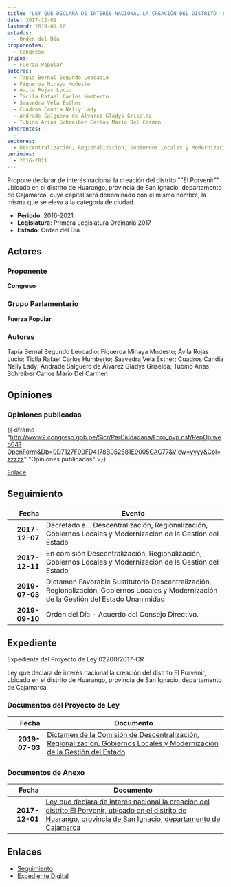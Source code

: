 ```yaml
---
title: "LEY QUE DECLARA DE INTERÉS NACIONAL LA CREACIÓN DEL DISTRITO 'EL PORVENIR', UBICADO EN EL DISTRITO DE HUARANGO, PROVINCIA DE SAN IGNACIO, DEPARTAMENTO DE CAJAMARCA"
date: 2017-12-01
lastmod: 2019-09-10
estados: 
  - Orden del Día
proponentes: 
  - Congreso
grupos: 
  - Fuerza Popular
autores: 
  - Tapia Bernal Segundo Leocadio
  - Figueroa Minaya Modesto
  - Ávila Rojas Lucio
  - Ticlla Rafael Carlos Humberto
  - Saavedra Vela Esther
  - Cuadros Candia Nelly Lady
  - Andrade Salguero de Álvarez Gladys Griselda
  - Tubino Arias Schreiber Carlos Mario Del Carmen
adherentes: 
  - 
sectores: 
  - Descentralización, Regionalización, Gobiernos Locales y Modernización de la Gestión del Estado
periodos: 
  - 2016-2021
---
```


Propone declarar de interés nacional la creación del distrito ""El Porvenir"" ubicado en el distrito de Huarango, provincia de San Ignacio, departamento de Cajamarca, cuya capital será denominado con el mismo nombre, la misma que se eleva a la categoría de ciudad.

- **Periodo**: 2016-2021
- **Legislatura**: Primera Legislatura Ordinaria 2017
- **Estado**: Orden del Día

## Actores

### Proponente

**Congreso**

### Grupo Parlamentario

**Fuerza Popular**

### Autores

Tapia Bernal Segundo Leocadio; Figueroa Minaya Modesto; Ávila Rojas Lucio; Ticlla Rafael Carlos Humberto; Saavedra Vela Esther; Cuadros Candia Nelly Lady; Andrade Salguero de Álvarez Gladys Griselda; Tubino Arias Schreiber Carlos Mario Del Carmen


## Opiniones

### Opiniones publicadas

{{<iframe "http://www2.congreso.gob.pe/Sicr/ParCiudadana/Foro_pvp.nsf/RepOpiweb04?OpenForm&Db=0D7127F90FD4178B052581E9005CAC77&View=yyyy&Col=zzzzz" "Opiniones publicadas" >}}

[Enlace](http://www2.congreso.gob.pe/Sicr/ParCiudadana/Foro_pvp.nsf/RepOpiweb04?OpenForm&Db=0D7127F90FD4178B052581E9005CAC77&View=yyyy&Col=zzzzz)

## Seguimiento

| Fecha | Evento |
|------:|--------|
| **2017-12-07** | Decretado a... Descentralización, Regionalización, Gobiernos Locales y Modernización de la Gestión del Estado|
| **2017-12-11** | En comisión Descentralización, Regionalización, Gobiernos Locales y Modernización de la Gestión del Estado|
| **2019-07-03** | Dictamen Favorable Sustitutorio Descentralización, Regionalización, Gobiernos Locales y Modernización de la Gestión del Estado Unanimidad|
| **2019-09-10** | Orden del Día - Acuerdo del Consejo Directivo.|


## Expediente

Expediente del Proyecto de Ley 02200/2017-CR

Ley que declara de interés nacional la creación del distrito El Porvenir, ubicado en el distrito de Huarango, provincia de San Ignacio, departamento de Cajamarca


### Documentos del Proyecto de Ley

| Fecha | Documento |
|------:|--------|
| **2019-07-03** | [Dictamen de la Comisión de Descentralización, Regionalización, Gobiernos Locales y Modernización de la Gestión del Estado](http://www.leyes.congreso.gob.pe/Documentos/2016_2021/Dictamenes/Proyectos_de_Ley/02200DC08MAY20190703.pdf) |

### Documentos de Anexo

| Fecha | Documento |
|------:|--------|
| **2017-12-01** | [Ley que declara de interés nacional la creación del distrito El Porvenir, ubicado en el distrito de Huarango, provincia de San Ignacio, departamento de Cajamarca](http://www.leyes.congreso.gob.pe/Documentos/2016_2021/Proyectos_de_Ley_y_de_Resoluciones_Legislativas/PL0220020171201.pdf) |

## Enlaces 

- [Seguimiento](http://www2.congreso.gob.pehttp://www2.congreso.gob.pe/Sicr/TraDocEstProc/CLProLey2016.nsf/f7fff46988ca05b1052578e100829cc7/cf9af85587cafd69052581e9005ff541?OpenDocument)
- [Expediente Digital](http://www2.congreso.gob.pehttp://www2.congreso.gob.pe/Sicr/TraDocEstProc/CLProLey2016.nsf/f7fff46988ca05b1052578e100829cc7/cf9af85587cafd69052581e9005ff541?OpenDocument&Click=05257FB7005EB655.eb71d0cf91d8294e05256cdf006b5706/$Body/0.1C6C)
